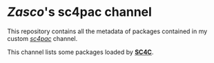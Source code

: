 # *Zasco*'s **sc4pac** channel

This repository contains all the metadata of packages contained in my custom [*sc4pac*](https://github.com/memo33/sc4pac-tools) channel.

This channel lists some packages loaded by [**SC4C**](https://github.com/Zasco/sc4c).